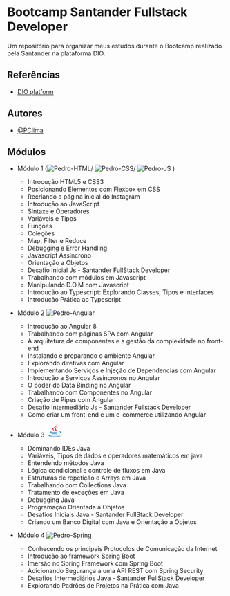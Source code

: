 
# Bootcamp Santander Fullstack Developer

Um repositório para organizar meus estudos durante o Bootcamp realizado pela Santander na plataforma DIO.

## Referências

 - [DIO platform](https://www.dio.me)
## Autores

- [@PClima](https://www.github.com/PClima)


## Módulos

- Módulo 1 (<img alt="Pedro-HTML" height="30" width="40" src="https://cdn.jsdelivr.net/gh/devicons/devicon/icons/html5/html5-original.svg" />/
            <img alt="Pedro-CSS" height="30" width="40" src="https://cdn.jsdelivr.net/gh/devicons/devicon/icons/css3/css3-original.svg" />/
            <img alt="Pedro-JS" height="30" width="40" src="https://cdn.jsdelivr.net/gh/devicons/devicon/icons/javascript/javascript-original.svg" /> )
    - Introcução HTML5 e CSS3
    - Posicionando Elementos com Flexbox em CSS
    - Recriando a página inicial do Instagram
    - Introdução ao JavaScript
    - Sintaxe e Operadores
    - Variáveis e Tipos
    - Funções
    - Coleções
    - Map, Filter e Reduce
    - Debugging e Error Handling
    - Javascript Assíncrono
    - Orientação a Objetos
    - Desafio Inicial Js - Santander FullStack Developer
    - Trabalhando com módulos em Javascript
    - Manipulando D.O.M com Javascript
    - Introdução ao Typescript: Explorando Classes, Tipos e Interfaces
    - Introdução Prática ao Typescript

- Módulo 2 <img alt="Pedro-Angular" height="30" width="40" src="https://cdn.jsdelivr.net/gh/devicons/devicon/icons/angularjs/angularjs-original.svg" />
    - Introdução ao Angular 8
    - Trabalhando com páginas SPA com Angular 
    - A arquitetura de componentes e a gestão da complexidade no front-end
    - Instalando e preparando o ambiente Angular
    - Explorando diretivas com Angular
    - Implementando Serviços e Injeção de Dependencias com Angular
    - Introdução a Serviços Assíncronos no Angular
    - O poder do Data Binding no Angular
    - Trabalhando com Componentes no Angular
    - Criação de Pipes com Angular
    - Desafio Intermediário Js - Santander Fullstack Developer
    - Como criar um front-end e um e-commerce utilizando Angular

- Módulo 3 <img alt="Pedro-Java" height="30" width="40" src="https://raw.githubusercontent.com/devicons/devicon/master/icons/java/java-original.svg">
    - Dominando IDEs Java
    - Variáveis, Tipos de dados e operadores matemáticos em java
    - Entendendo métodos Java
    - Lógica condicional e controle de fluxos em Java
    - Estruturas de repetição e Arrays em Java
    - Trabalhando com Collections Java
    - Tratamento de exceções em Java
    - Debugging Java
    - Programação Orientada a Objetos
    - Desafios Iniciais Java - Santander FullStack Developer
    - Criando um Banco Digital com Java e Orientação a Objetos

- Módulo 4 <img alt="Pedro-Spring" height="30" width="40" src="https://cdn.jsdelivr.net/gh/devicons/devicon/icons/spring/spring-original.svg" />          
    - Conhecendo os principais Protocolos de Comunicação da Internet
    - Introdução ao framework Spring Boot
    - Imersão no Spring Framework com Spring Boot
    - Adicionando Segurança a uma API REST com Spring Security
    - Desafios Intermediários Java - Santander FullStack Developer
    - Explorando Padrões de Projetos na Prática com Java
    


